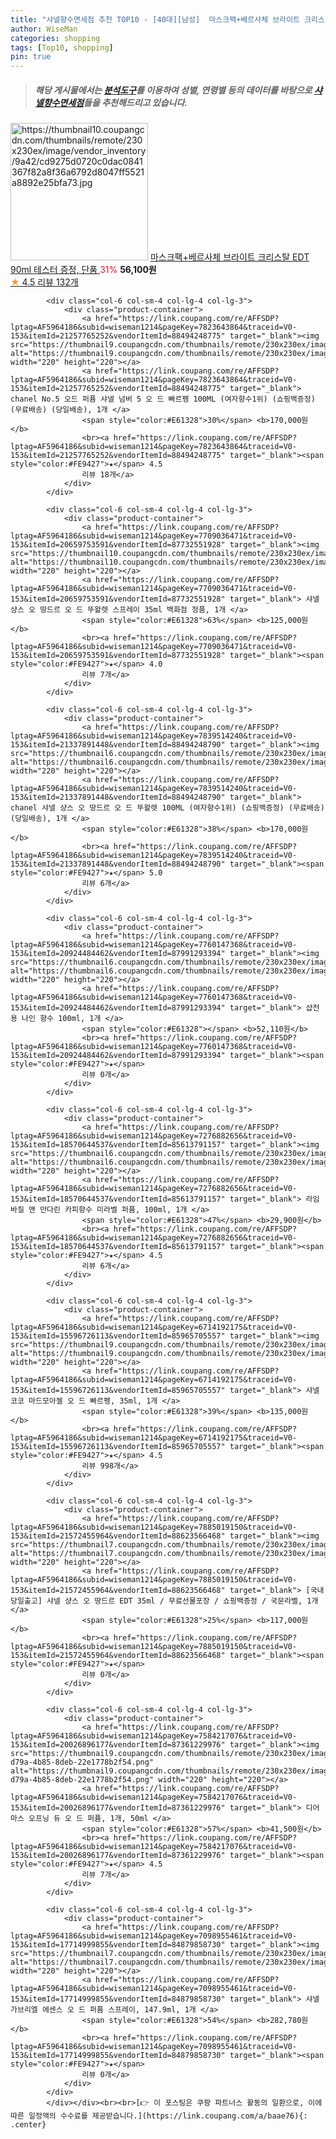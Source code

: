 ```yaml
---
title: "샤넬향수면세점 추천 TOP10 - [40대][남성]  마스크팩+베르사체 브라이트 크리스탈 EDT 90ml 테스터 증정, 단품 "
author: WiseMan
categories: shopping
tags: [Top10, shopping]
pin: true
---
```


> ##### 해당 게시물에서는 [**분석도구**](https://itemscout.io/)를 이용하여 **성별**, **연령별** 등의 데이터를 바탕으로 [**샤넬향수면세점**](https://link.coupang.com/a/baae76)들을 추천해드리고 있습니다.
<div class="container"><div class="row">
            <div class="col-6 col-sm-4 col-lg-4 col-lg-3">
                <div class="product-container">
                    <a href="https://link.coupang.com/re/AFFSDP?lptag=AF5964186&subid=wiseman1214&pageKey=2245291066&traceid=V0-153&itemId=3836902411&vendorItemId=71821727156" target="_blank"><img src="https://thumbnail10.coupangcdn.com/thumbnails/remote/230x230ex/image/vendor_inventory/9a42/cd9275d0720c0dac0841367f82a8f36a6792d8047ff5521a8892e25bfa73.jpg" alt="https://thumbnail10.coupangcdn.com/thumbnails/remote/230x230ex/image/vendor_inventory/9a42/cd9275d0720c0dac0841367f82a8f36a6792d8047ff5521a8892e25bfa73.jpg" width="220" height="220"></a>
                    <a href="https://link.coupang.com/re/AFFSDP?lptag=AF5964186&subid=wiseman1214&pageKey=2245291066&traceid=V0-153&itemId=3836902411&vendorItemId=71821727156" target="_blank"> 마스크팩+베르사체 브라이트 크리스탈 EDT 90ml 테스터 증정, 단품 </a>
                    <span style="color:#E61328">31%</span> <b>56,100원</b>
                    <br><a href="https://link.coupang.com/re/AFFSDP?lptag=AF5964186&subid=wiseman1214&pageKey=2245291066&traceid=V0-153&itemId=3836902411&vendorItemId=71821727156" target="_blank"><span style="color:#FE9427">★</span> 4.5
                    리뷰 132개</a>
                </div>
            </div>
            
            <div class="col-6 col-sm-4 col-lg-4 col-lg-3">
                <div class="product-container">
                    <a href="https://link.coupang.com/re/AFFSDP?lptag=AF5964186&subid=wiseman1214&pageKey=7823643864&traceid=V0-153&itemId=21257765252&vendorItemId=88494248775" target="_blank"><img src="https://thumbnail9.coupangcdn.com/thumbnails/remote/230x230ex/image/vendor_inventory/ea99/b6b7370c52566e5c5a94b084c39bf2b4a1684ed789f94a2e70c7ee18a5f8.jpg" alt="https://thumbnail9.coupangcdn.com/thumbnails/remote/230x230ex/image/vendor_inventory/ea99/b6b7370c52566e5c5a94b084c39bf2b4a1684ed789f94a2e70c7ee18a5f8.jpg" width="220" height="220"></a>
                    <a href="https://link.coupang.com/re/AFFSDP?lptag=AF5964186&subid=wiseman1214&pageKey=7823643864&traceid=V0-153&itemId=21257765252&vendorItemId=88494248775" target="_blank"> chanel No.5 오드 퍼퓸 샤넬 넘버 5 오 드 빠르펭 100ML (여자향수1위) (쇼핑백증정) (무료배송) (당일배송), 1개 </a>
                    <span style="color:#E61328">30%</span> <b>170,000원</b>
                    <br><a href="https://link.coupang.com/re/AFFSDP?lptag=AF5964186&subid=wiseman1214&pageKey=7823643864&traceid=V0-153&itemId=21257765252&vendorItemId=88494248775" target="_blank"><span style="color:#FE9427">★</span> 4.5
                    리뷰 18개</a>
                </div>
            </div>
            
            <div class="col-6 col-sm-4 col-lg-4 col-lg-3">
                <div class="product-container">
                    <a href="https://link.coupang.com/re/AFFSDP?lptag=AF5964186&subid=wiseman1214&pageKey=7709036471&traceid=V0-153&itemId=20659753591&vendorItemId=87732551928" target="_blank"><img src="https://thumbnail10.coupangcdn.com/thumbnails/remote/230x230ex/image/vendor_inventory/4aee/d5e79df8d152727c2f715cd8d06b9906a9d59d7d809a965bbc5cdc699bdf.jpg" alt="https://thumbnail10.coupangcdn.com/thumbnails/remote/230x230ex/image/vendor_inventory/4aee/d5e79df8d152727c2f715cd8d06b9906a9d59d7d809a965bbc5cdc699bdf.jpg" width="220" height="220"></a>
                    <a href="https://link.coupang.com/re/AFFSDP?lptag=AF5964186&subid=wiseman1214&pageKey=7709036471&traceid=V0-153&itemId=20659753591&vendorItemId=87732551928" target="_blank"> 샤넬 샹스 오 땅드르 오 드 뚜왈렛 스프레이 35ml 백화점 정품, 1개 </a>
                    <span style="color:#E61328">63%</span> <b>125,000원</b>
                    <br><a href="https://link.coupang.com/re/AFFSDP?lptag=AF5964186&subid=wiseman1214&pageKey=7709036471&traceid=V0-153&itemId=20659753591&vendorItemId=87732551928" target="_blank"><span style="color:#FE9427">★</span> 4.0
                    리뷰 7개</a>
                </div>
            </div>
            
            <div class="col-6 col-sm-4 col-lg-4 col-lg-3">
                <div class="product-container">
                    <a href="https://link.coupang.com/re/AFFSDP?lptag=AF5964186&subid=wiseman1214&pageKey=7839514240&traceid=V0-153&itemId=21337891448&vendorItemId=88494248790" target="_blank"><img src="https://thumbnail6.coupangcdn.com/thumbnails/remote/230x230ex/image/vendor_inventory/25b6/9edc5e639f4cd8432cc99a662d9cccfd2daeffc6e25be9d111f74d6435a1.jpg" alt="https://thumbnail6.coupangcdn.com/thumbnails/remote/230x230ex/image/vendor_inventory/25b6/9edc5e639f4cd8432cc99a662d9cccfd2daeffc6e25be9d111f74d6435a1.jpg" width="220" height="220"></a>
                    <a href="https://link.coupang.com/re/AFFSDP?lptag=AF5964186&subid=wiseman1214&pageKey=7839514240&traceid=V0-153&itemId=21337891448&vendorItemId=88494248790" target="_blank"> chanel 샤넬 샹스 오 땅드르 오 드 뚜왈렛 100ML (여자향수1위) (쇼핑백증정) (무료배송) (당일배송), 1개 </a>
                    <span style="color:#E61328">38%</span> <b>170,000원</b>
                    <br><a href="https://link.coupang.com/re/AFFSDP?lptag=AF5964186&subid=wiseman1214&pageKey=7839514240&traceid=V0-153&itemId=21337891448&vendorItemId=88494248790" target="_blank"><span style="color:#FE9427">★</span> 5.0
                    리뷰 6개</a>
                </div>
            </div>
            
            <div class="col-6 col-sm-4 col-lg-4 col-lg-3">
                <div class="product-container">
                    <a href="https://link.coupang.com/re/AFFSDP?lptag=AF5964186&subid=wiseman1214&pageKey=7760147368&traceid=V0-153&itemId=20924484462&vendorItemId=87991293394" target="_blank"><img src="https://thumbnail6.coupangcdn.com/thumbnails/remote/230x230ex/image/vendor_inventory/3236/a3d6e151cce7e48cb864b219c020bf8c2b3676e0653197cbb5c55725df27.jpg" alt="https://thumbnail6.coupangcdn.com/thumbnails/remote/230x230ex/image/vendor_inventory/3236/a3d6e151cce7e48cb864b219c020bf8c2b3676e0653197cbb5c55725df27.jpg" width="220" height="220"></a>
                    <a href="https://link.coupang.com/re/AFFSDP?lptag=AF5964186&subid=wiseman1214&pageKey=7760147368&traceid=V0-153&itemId=20924484462&vendorItemId=87991293394" target="_blank"> 샵전용 나인 향수 100ml, 1개 </a>
                    <span style="color:#E61328"></span> <b>52,110원</b>
                    <br><a href="https://link.coupang.com/re/AFFSDP?lptag=AF5964186&subid=wiseman1214&pageKey=7760147368&traceid=V0-153&itemId=20924484462&vendorItemId=87991293394" target="_blank"><span style="color:#FE9427">★</span> 
                    리뷰 0개</a>
                </div>
            </div>
            
            <div class="col-6 col-sm-4 col-lg-4 col-lg-3">
                <div class="product-container">
                    <a href="https://link.coupang.com/re/AFFSDP?lptag=AF5964186&subid=wiseman1214&pageKey=7276882656&traceid=V0-153&itemId=18570644537&vendorItemId=85613791157" target="_blank"><img src="https://thumbnail6.coupangcdn.com/thumbnails/remote/230x230ex/image/vendor_inventory/3914/1d6ee5fca3a2d3923d625765951bcfadbe4accb007e670a9cbbd2ddcb84c.png" alt="https://thumbnail6.coupangcdn.com/thumbnails/remote/230x230ex/image/vendor_inventory/3914/1d6ee5fca3a2d3923d625765951bcfadbe4accb007e670a9cbbd2ddcb84c.png" width="220" height="220"></a>
                    <a href="https://link.coupang.com/re/AFFSDP?lptag=AF5964186&subid=wiseman1214&pageKey=7276882656&traceid=V0-153&itemId=18570644537&vendorItemId=85613791157" target="_blank"> 라임 바질 앤 만다린 카피향수 미라벨 퍼퓸, 100ml, 1개 </a>
                    <span style="color:#E61328">47%</span> <b>29,900원</b>
                    <br><a href="https://link.coupang.com/re/AFFSDP?lptag=AF5964186&subid=wiseman1214&pageKey=7276882656&traceid=V0-153&itemId=18570644537&vendorItemId=85613791157" target="_blank"><span style="color:#FE9427">★</span> 4.5
                    리뷰 6개</a>
                </div>
            </div>
            
            <div class="col-6 col-sm-4 col-lg-4 col-lg-3">
                <div class="product-container">
                    <a href="https://link.coupang.com/re/AFFSDP?lptag=AF5964186&subid=wiseman1214&pageKey=6714192175&traceid=V0-153&itemId=15596726113&vendorItemId=85965705557" target="_blank"><img src="https://thumbnail9.coupangcdn.com/thumbnails/remote/230x230ex/image/vendor_inventory/9fcb/d9cd0e873cb54362a29e0072837014a86de30db10a30a92c356b3e774dbe.jpg" alt="https://thumbnail9.coupangcdn.com/thumbnails/remote/230x230ex/image/vendor_inventory/9fcb/d9cd0e873cb54362a29e0072837014a86de30db10a30a92c356b3e774dbe.jpg" width="220" height="220"></a>
                    <a href="https://link.coupang.com/re/AFFSDP?lptag=AF5964186&subid=wiseman1214&pageKey=6714192175&traceid=V0-153&itemId=15596726113&vendorItemId=85965705557" target="_blank"> 샤넬 코코 마드모아젤 오 드 빠르펭, 35ml, 1개 </a>
                    <span style="color:#E61328">39%</span> <b>135,000원</b>
                    <br><a href="https://link.coupang.com/re/AFFSDP?lptag=AF5964186&subid=wiseman1214&pageKey=6714192175&traceid=V0-153&itemId=15596726113&vendorItemId=85965705557" target="_blank"><span style="color:#FE9427">★</span> 4.5
                    리뷰 998개</a>
                </div>
            </div>
            
            <div class="col-6 col-sm-4 col-lg-4 col-lg-3">
                <div class="product-container">
                    <a href="https://link.coupang.com/re/AFFSDP?lptag=AF5964186&subid=wiseman1214&pageKey=7885019150&traceid=V0-153&itemId=21572455964&vendorItemId=88623566468" target="_blank"><img src="https://thumbnail7.coupangcdn.com/thumbnails/remote/230x230ex/image/vendor_inventory/452b/57a4a44cccfbfcf99b96f2dc30590193d186302391623187bc35ae65de58.jpg" alt="https://thumbnail7.coupangcdn.com/thumbnails/remote/230x230ex/image/vendor_inventory/452b/57a4a44cccfbfcf99b96f2dc30590193d186302391623187bc35ae65de58.jpg" width="220" height="220"></a>
                    <a href="https://link.coupang.com/re/AFFSDP?lptag=AF5964186&subid=wiseman1214&pageKey=7885019150&traceid=V0-153&itemId=21572455964&vendorItemId=88623566468" target="_blank"> [국내당일출고] 샤넬 샹스 오 땅드르 EDT 35ml / 무료선물포장 / 쇼핑백증정 / 국문라벨, 1개 </a>
                    <span style="color:#E61328">25%</span> <b>117,000원</b>
                    <br><a href="https://link.coupang.com/re/AFFSDP?lptag=AF5964186&subid=wiseman1214&pageKey=7885019150&traceid=V0-153&itemId=21572455964&vendorItemId=88623566468" target="_blank"><span style="color:#FE9427">★</span> 
                    리뷰 0개</a>
                </div>
            </div>
            
            <div class="col-6 col-sm-4 col-lg-4 col-lg-3">
                <div class="product-container">
                    <a href="https://link.coupang.com/re/AFFSDP?lptag=AF5964186&subid=wiseman1214&pageKey=7584217076&traceid=V0-153&itemId=20026896177&vendorItemId=87361229976" target="_blank"><img src="https://thumbnail9.coupangcdn.com/thumbnails/remote/230x230ex/image/retail/images/2023/10/05/18/7/202e89ec-d79a-4b85-8deb-22e1778b2f54.png" alt="https://thumbnail9.coupangcdn.com/thumbnails/remote/230x230ex/image/retail/images/2023/10/05/18/7/202e89ec-d79a-4b85-8deb-22e1778b2f54.png" width="220" height="220"></a>
                    <a href="https://link.coupang.com/re/AFFSDP?lptag=AF5964186&subid=wiseman1214&pageKey=7584217076&traceid=V0-153&itemId=20026896177&vendorItemId=87361229976" target="_blank"> 디어마스 오프닝 듀 오 드 퍼퓸, 1개, 50ml </a>
                    <span style="color:#E61328">57%</span> <b>41,500원</b>
                    <br><a href="https://link.coupang.com/re/AFFSDP?lptag=AF5964186&subid=wiseman1214&pageKey=7584217076&traceid=V0-153&itemId=20026896177&vendorItemId=87361229976" target="_blank"><span style="color:#FE9427">★</span> 4.5
                    리뷰 7개</a>
                </div>
            </div>
            
            <div class="col-6 col-sm-4 col-lg-4 col-lg-3">
                <div class="product-container">
                    <a href="https://link.coupang.com/re/AFFSDP?lptag=AF5964186&subid=wiseman1214&pageKey=7098955461&traceid=V0-153&itemId=17714999855&vendorItemId=84879858730" target="_blank"><img src="https://thumbnail7.coupangcdn.com/thumbnails/remote/230x230ex/image/vendor_inventory/0694/ca9128d024e5f3a388352ce175832e45f04fddca6d074b476f8592c6e838.jpg" alt="https://thumbnail7.coupangcdn.com/thumbnails/remote/230x230ex/image/vendor_inventory/0694/ca9128d024e5f3a388352ce175832e45f04fddca6d074b476f8592c6e838.jpg" width="220" height="220"></a>
                    <a href="https://link.coupang.com/re/AFFSDP?lptag=AF5964186&subid=wiseman1214&pageKey=7098955461&traceid=V0-153&itemId=17714999855&vendorItemId=84879858730" target="_blank"> 샤넬 가브리엘 에센스 오 드 퍼퓸 스프레이, 147.9ml, 1개 </a>
                    <span style="color:#E61328">54%</span> <b>282,780원</b>
                    <br><a href="https://link.coupang.com/re/AFFSDP?lptag=AF5964186&subid=wiseman1214&pageKey=7098955461&traceid=V0-153&itemId=17714999855&vendorItemId=84879858730" target="_blank"><span style="color:#FE9427">★</span> 
                    리뷰 0개</a>
                </div>
            </div>
            </div></div><br><br>[👉 이 포스팅은 쿠팡 파트너스 활동의 일환으로, 이에 따른 일정액의 수수료를 제공받습니다.](https://link.coupang.com/a/baae76){: .center}